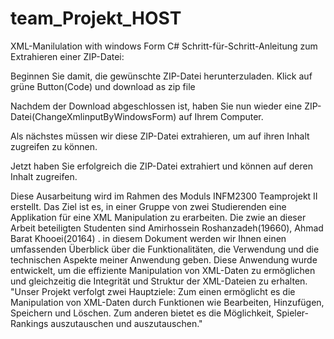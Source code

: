 # team_Projekt_HOST
XML-Manilulation with windows Form C#
Schritt-für-Schritt-Anleitung zum Extrahieren einer ZIP-Datei:

Beginnen Sie damit, die gewünschte ZIP-Datei herunterzuladen.
Klick auf grüne Button(Code) und download as zip file

Nachdem der Download abgeschlossen ist, haben Sie nun wieder eine ZIP-Datei(ChangeXmlinputByWindowsForm) auf Ihrem Computer.

Als nächstes müssen wir diese ZIP-Datei extrahieren, um auf ihren Inhalt zugreifen zu können.

Jetzt haben Sie erfolgreich die ZIP-Datei extrahiert und können auf deren Inhalt zugreifen.


Diese Ausarbeitung wird im Rahmen des Moduls INFM2300 Teamprojekt II erstellt. Das Ziel ist es, in einer Gruppe von zwei Studierenden eine Applikation für eine XML Manipulation zu erarbeiten. Die zwie an dieser Arbeit beteiligten Studenten sind Amirhossein Roshanzadeh(19660), Ahmad Barat Khooei(20164) . 
in diesem Dokument werden wir Ihnen einen umfassenden Überblick über die Funktionalitäten, die Verwendung und die technischen Aspekte meiner Anwendung geben. Diese Anwendung wurde entwickelt, um die effiziente Manipulation von XML-Daten zu ermöglichen und gleichzeitig die Integrität und Struktur der XML-Dateien zu erhalten.
"Unser Projekt verfolgt zwei Hauptziele: Zum einen ermöglicht es die Manipulation von XML-Daten durch Funktionen wie Bearbeiten, Hinzufügen, Speichern und Löschen. Zum anderen bietet es die Möglichkeit, Spieler-Rankings auszutauschen und auszutauschen."
